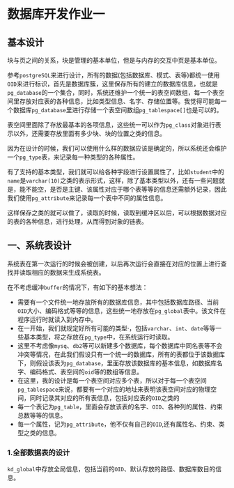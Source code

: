 # 数据库开发作业一

## 基本设计

块与页之间的关系，块是管理的基本单位，但是与内存的交互中页是基本单位。



参考`postgreSQL`来进行设计，所有的数据(包括数据库、模式、表等)都统一使用`OID`来进行标识，首先是数据库簇，这里保存所有的建立的数据库信息，也就是`pg_database`的一个集合，同时，系统还维护一个统一的表空间数组，每一个表空间里存放对应表的各种信息，比如类型信息、名字、存储位置等。我觉得可能每一个数据库`pg_database`里进行存储一个表空间数组`pg_tablespace[]`也是可以的。

表空间里面除了存放最基本的各项信息，这些统一可以作为`pg_class`对象进行表示以外，还需要存放里面有多少块、块的位置之类的信息。

因为在设计的时候，我们可以使用什么样的数据应该是确定的，所以系统还会维护一个`pg_type`表，来记录每一种类型的各种属性。

有了支持的基本类型，我们就可以给各种字段进行设置属性了，比如`student`中的`name`是`varchar(10)`之类的表示形式，这样，除了基本类型以外，还有一些问题就是，能不能空，是否是主键、该属性对应于哪个表等等的信息还需额外记录，因此我们使用`pg_attribute`来记录每一个表中不同的属性信息。



这样保存之类的就可以做了，读取的时候，读取到缓冲区以后，可以根据数据对应的表的各种信息，进行处理，从而得到对象的链表。



## 一、系统表设计

系统表在第一次运行的时候会被创建，以后再次运行会直接在对应的位置上进行查找并读取相应的数据来生成系统表。

在不考虑缓冲`buffer`的情况下，有如下的基本想法：

+ 需要有一个文件统一地存放所有的数据库信息，其中包括数据库路径、当前`OID`大小、编码格式等等的信息，这些统一地存放在`pg_global`表中。该文件在程序运行时就读入到内存中。
+ 在一开始，我们就规定好所有可能的类型·，包括`varchar`、`int`、`date`等等一些基本类型，将之存放在`pg_type`中，在系统运行时读取。
+ 这里不考虑像`mysq`、`db2`等可以新建多个数据库，每个数据库中同名表等不会冲突等情况，在此我们假设只有一个统一的数据库，所有的表都位于该数据库下，则假设该表为`pg_database`，里面存放该数据库的基本信息，如数据库名字、编码格式、表空间的`oid`等的数组等信息。
+ 在这里，我的设计是每一个表空间对应多个表，所以对于每一个表空间`pg_tablespace`来说，都要有一个对应的地址来表明该表空间对应的物理空间，同时记录其对应的所有表信息，包括对应表的`OID`之类的
+ 每一个表记为`pg_table`，里面会存放该表的名字、`OID`、各种列的属性、约束总数等等的信息。
+ 每一个属性，记为`pg_attribute`，他不仅有自己的`OID`,还有属性名、约束、类型之类的信息。



### 1.全部数据表的设计

`kd_global`中存放全局信息，包括当前的`OID`、默认存放的路径、数据库数目的信息。